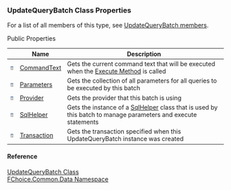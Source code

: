 ﻿### UpdateQueryBatch Class Properties

For a list of all members of this type, see [UpdateQueryBatch members](FChoice.Common~FChoice.Common.Data.UpdateQueryBatch_members.md).

Public Properties

|   | Name | Description |
| --- | --- | --- |
| ![Public Property](dotnetimages/publicProperty.png) | [CommandText](FChoice.Common~FChoice.Common.Data.UpdateQueryBatch~CommandText.md) | Gets the current command text that will be executed when the [Execute Method](FChoice.Common~FChoice.Common.Data.UpdateQueryBatch~Execute.md) is called   |
| ![Public Property](dotnetimages/publicProperty.png) | [Parameters](FChoice.Common~FChoice.Common.Data.UpdateQueryBatch~Parameters.md) | Gets the collection of all parameters for all queries to be executed by this batch   |
| ![Public Property](dotnetimages/publicProperty.png) | [Provider](FChoice.Common~FChoice.Common.Data.UpdateQueryBatch~Provider.md) | Gets the provider that this batch is using   |
| ![Public Property](dotnetimages/publicProperty.png) | [SqlHelper](FChoice.Common~FChoice.Common.Data.UpdateQueryBatch~SqlHelper.md) | Gets the instance of a [SqlHelper](FChoice.Common~FChoice.Common.Data.SqlHelper.md) class that is used by this batch to manage parameters and execute statements   |
| ![Public Property](dotnetimages/publicProperty.png) | [Transaction](FChoice.Common~FChoice.Common.Data.UpdateQueryBatch~Transaction.md) | Gets the transaction specified when this UpdateQueryBatch instance was created   |





#### Reference

[UpdateQueryBatch Class](FChoice.Common~FChoice.Common.Data.UpdateQueryBatch.md)  
[FChoice.Common.Data Namespace](FChoice.Common~FChoice.Common.Data_namespace.md)